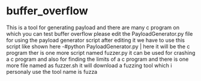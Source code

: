 # buffer_overflow
This is a tool for generating payload and there are many c program on which you can test buffer overflow
please edit the PayloadGenerator.py file for using the payload generator script 
after editing it we have to use this script like shown here 
-#python PayloadGenerator.py | here it will be the c program 
ther is one more script named fuzzer.py it can be used for crashing a c program and also for finding the limits of a c program 
and there is one more file named as fuzzer.sh it will download a fuzzing tool which i personaly use the tool name is fuzza 
